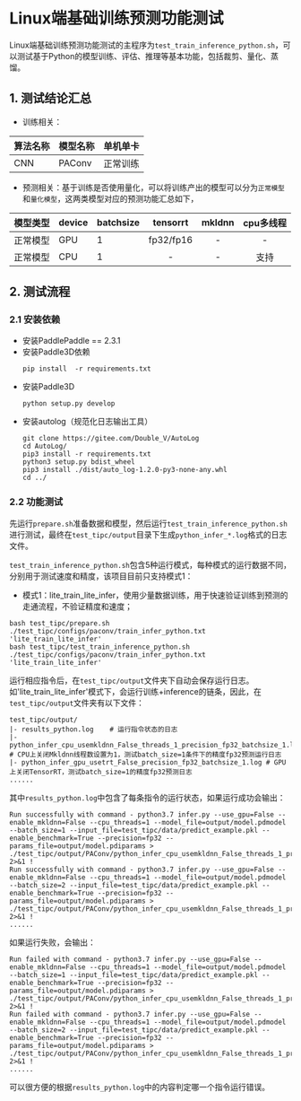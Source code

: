 # Linux端基础训练预测功能测试

Linux端基础训练预测功能测试的主程序为`test_train_inference_python.sh`，可以测试基于Python的模型训练、评估、推理等基本功能，包括裁剪、量化、蒸馏。

## 1. 测试结论汇总

- 训练相关：

| 算法名称 | 模型名称   | 单机单卡 |
|  :----  |:-------|    :----  |
|  CNN  | PAConv | 正常训练 |


- 预测相关：基于训练是否使用量化，可以将训练产出的模型可以分为`正常模型`和`量化模型`，这两类模型对应的预测功能汇总如下，

| 模型类型 |device | batchsize | tensorrt  | mkldnn | cpu多线程 |
|  ----   |  ---- |   ----   |:---------:|   :----:   |  :----:  |
| 正常模型 | GPU | 1 | fp32/fp16 | - | - |
| 正常模型 | CPU | 1 |     -     | - | 支持 |


## 2. 测试流程


### 2.1 安装依赖
- 安装PaddlePaddle == 2.3.1
- 安装Paddle3D依赖
    ```
    pip install  -r requirements.txt
    ```
- 安装Paddle3D
    ```
    python setup.py develop
    ```
- 安装autolog（规范化日志输出工具）
    ```
    git clone https://gitee.com/Double_V/AutoLog
    cd AutoLog/
    pip3 install -r requirements.txt
    python3 setup.py bdist_wheel
    pip3 install ./dist/auto_log-1.2.0-py3-none-any.whl
    cd ../
    ```


### 2.2 功能测试
先运行`prepare.sh`准备数据和模型，然后运行`test_train_inference_python.sh`进行测试，最终在```test_tipc/output```目录下生成`python_infer_*.log`格式的日志文件。


`test_train_inference_python.sh`包含5种运行模式，每种模式的运行数据不同，分别用于测试速度和精度，该项目目前只支持模式1：

- 模式1：lite_train_lite_infer，使用少量数据训练，用于快速验证训练到预测的走通流程，不验证精度和速度；
```shell
bash test_tipc/prepare.sh ./test_tipc/configs/paconv/train_infer_python.txt 'lite_train_lite_infer'
bash test_tipc/test_train_inference_python.sh ./test_tipc/configs/paconv/train_infer_python.txt 'lite_train_lite_infer'
```

运行相应指令后，在`test_tipc/output`文件夹下自动会保存运行日志。如'lite_train_lite_infer'模式下，会运行训练+inference的链条，因此，在`test_tipc/output`文件夹有以下文件：
```
test_tipc/output/
|- results_python.log    # 运行指令状态的日志
|- python_infer_cpu_usemkldnn_False_threads_1_precision_fp32_batchsize_1.log  # CPU上关闭Mkldnn线程数设置为1，测试batch_size=1条件下的精度fp32预测运行日志
|- python_infer_gpu_usetrt_False_precision_fp32_batchsize_1.log # GPU上关闭TensorRT，测试batch_size=1的精度fp32预测日志
......
```

其中`results_python.log`中包含了每条指令的运行状态，如果运行成功会输出：
```
Run successfully with command - python3.7 infer.py --use_gpu=False --enable_mkldnn=False --cpu_threads=1 --model_file=output/model.pdmodel --batch_size=1 --input_file=test_tipc/data/predict_example.pkl --enable_benchmark=True --precision=fp32 --params_file=output/model.pdiparams > ./test_tipc/output/PAConv/python_infer_cpu_usemkldnn_False_threads_1_precision_fp32_batchsize_1.log 2>&1 !
Run successfully with command - python3.7 infer.py --use_gpu=False --enable_mkldnn=False --cpu_threads=1 --model_file=output/model.pdmodel --batch_size=2 --input_file=test_tipc/data/predict_example.pkl --enable_benchmark=True --precision=fp32 --params_file=output/model.pdiparams > ./test_tipc/output/PAConv/python_infer_cpu_usemkldnn_False_threads_1_precision_fp32_batchsize_2.log 2>&1 !  
......
```
如果运行失败，会输出：
```
Run failed with command - python3.7 infer.py --use_gpu=False --enable_mkldnn=False --cpu_threads=1 --model_file=output/model.pdmodel --batch_size=1 --input_file=test_tipc/data/predict_example.pkl --enable_benchmark=True --precision=fp32 --params_file=output/model.pdiparams > ./test_tipc/output/PAConv/python_infer_cpu_usemkldnn_False_threads_1_precision_fp32_batchsize_1.log 2>&1 !
Run failed with command - python3.7 infer.py --use_gpu=False --enable_mkldnn=False --cpu_threads=1 --model_file=output/model.pdmodel --batch_size=2 --input_file=test_tipc/data/predict_example.pkl --enable_benchmark=True --precision=fp32 --params_file=output/model.pdiparams > ./test_tipc/output/PAConv/python_infer_cpu_usemkldnn_False_threads_1_precision_fp32_batchsize_2.log 2>&1 !  
......
```
可以很方便的根据`results_python.log`中的内容判定哪一个指令运行错误。
